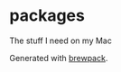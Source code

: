 # packages

The stuff I need on my Mac

Generated with [brewpack](https://github.com/rouanw/brewpack).
